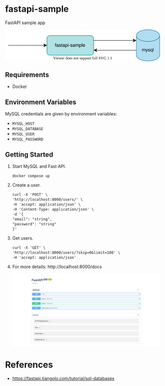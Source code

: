 # fastapi-sample

FastAPI sample app

![](docs/diagram.drawio.svg)

## Requirements

- Docker

## Environment Variables

MySQL credentials are given by environment variables:

- `MYSQL_HOST`
- `MYSQL_DATABASE`
- `MYSQL_USER`
- `MYSQL_PASSWORD`

## Getting Started

1. Start MySQL and Fast API.

   ```
   docker compose up
   ```

1. Create a user.

   ```
   curl -X 'POST' \
   'http://localhost:8000/users/' \
   -H 'accept: application/json' \
   -H 'Content-Type: application/json' \
   -d '{
   "email": "string",
   "password": "string"
   }'
   ```

1. Get users.

   ```
   curl -X 'GET' \
   'http://localhost:8000/users/?skip=0&limit=100' \
   -H 'accept: application/json'
   ```

1. For more details: http://localhost:8000/docs

   ![](docs/fast-api.png)

# References

- https://fastapi.tiangolo.com/tutorial/sql-databases
